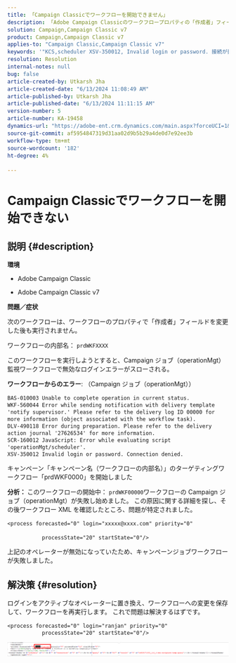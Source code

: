 ```yaml
---
title: 「Campaign Classicでワークフローを開始できません」
description: 「Adobe Campaign Classicのワークフロープロパティの「作成者」フィールドを修正する方法を説明します。」
solution: Campaign,Campaign Classic v7
product: Campaign,Campaign Classic v7
applies-to: "Campaign Classic,Campaign Classic v7"
keywords: '"KCS,scheduler XSV-350012, Invalid login or password. 接続が拒否されました。」'
resolution: Resolution
internal-notes: null
bug: false
article-created-by: Utkarsh Jha
article-created-date: "6/13/2024 11:08:49 AM"
article-published-by: Utkarsh Jha
article-published-date: "6/13/2024 11:11:15 AM"
version-number: 5
article-number: KA-19458
dynamics-url: "https://adobe-ent.crm.dynamics.com/main.aspx?forceUCI=1&pagetype=entityrecord&etn=knowledgearticle&id=29891f4e-7529-ef11-840a-00224808decd"
source-git-commit: af5954847319d31aa02d9b5b29a4de0d7e92ee3b
workflow-type: tm+mt
source-wordcount: '182'
ht-degree: 4%

---
```


# Campaign Classicでワークフローを開始できない

## 説明 {#description}


<b>環境</b>

- Adobe Campaign Classic

- Adobe Campaign Classic v7

<b>問題／症状</b>

次のワークフローは、ワークフローのプロパティで「作成者」フィールドを変更した後も実行されません。

ワークフローの内部名： ``prdWKFXXXX``

このワークフローを実行しようとすると、Campaign ジョブ（operationMgt）監視ワークフローで無効なログインエラーがスローされる。

<b>ワークフローからのエラー</b>: （Campaign ジョブ（operationMgt））




```
BAS-010003 Unable to complete operation in current status.
WKF-560044 Error while sending notification with delivery template 'notify supervisor.' Please refer to the delivery log ID 00000 for more information (object associated with the workflow task).
DLV-490118 Error during preparation. Please refer to the delivery action journal '27626534' for more information.
SCR-160012 JavaScript: Error while evaluating script 'operationMgt/scheduler'.
XSV-350012 Invalid login or password. Connection denied.
```




キャンペーン「キャンペーン名（ワークフローの内部名）」のターゲティングワークフロー「prdWKF0000」を開始しました

<b>分析： </b>
このワークフローの開始中： `prdWKF00000`ワークフローの Campaign ジョブ（operationMgt）が失敗し始めました。 この原因に関する詳細を探し、その後ワークフロー XML を確認したところ、問題が特定されました。




```
<process forecasted="0" login="xxxxx@xxxx.com" priority="0"

           processState="20" startState="0"/>
```




上記のオペレーターが無効になっていたため、キャンペーンジョブワークフローが失敗しました。


## 解決策 {#resolution}


ログインをアクティブなオペレーターに置き換え、ワークフローへの変更を保存して、ワークフローを再実行します。 これで問題は解決するはずです。




```
<process forecasted="0" login="ranjan" priority="0"
           processState="20" startState="0"/>
```






![](assets/852729f9-68d0-ec11-a7b5-0022480a8e40.png)
